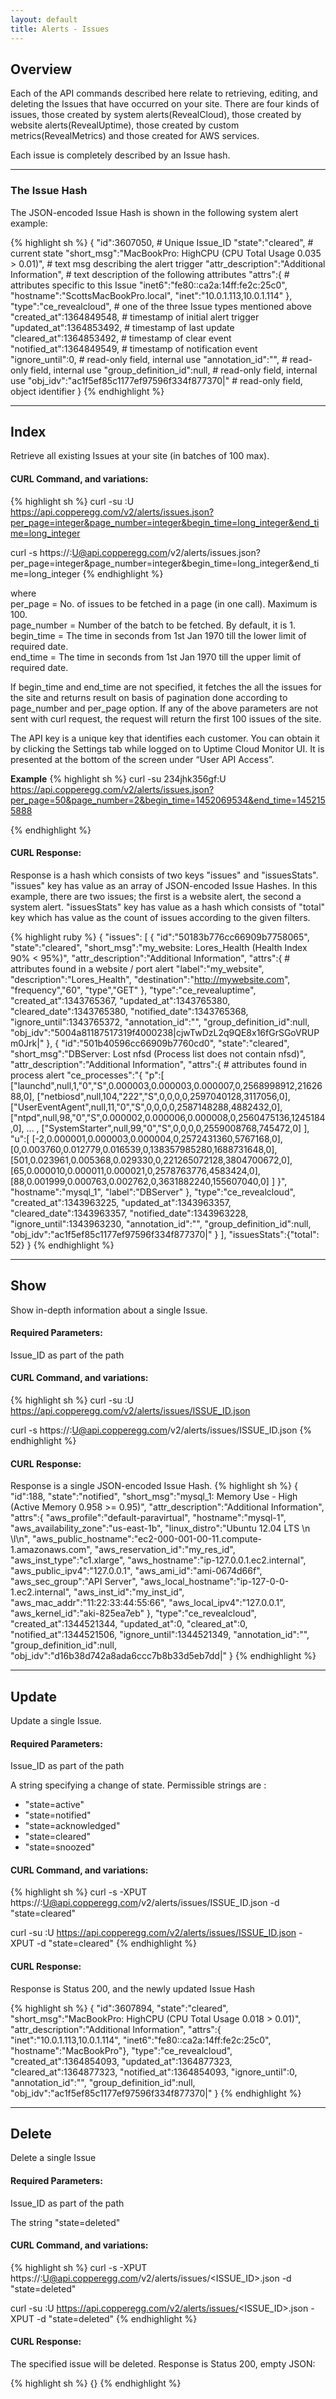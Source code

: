```yaml
---
layout: default
title: Alerts - Issues
---
```


## Overview

Each of the API commands described here relate to retrieving, editing, and deleting the Issues that have occurred on your site.
There are four kinds of issues, those created by system alerts(RevealCloud), those created by website alerts(RevealUptime), those created by custom metrics(RevealMetrics) and those created for AWS services.

Each issue is completely described by an Issue hash.

----

### The Issue Hash
The JSON-encoded Issue Hash is shown in the following system alert example:

{% highlight sh %}
{
  "id":3607050,                                     # Unique Issue_ID
  "state":"cleared",                                # current state
  "short_msg":"MacBookPro: HighCPU (CPU Total Usage 0.035 > 0.01)",   # text msg describing the alert trigger
  "attr_description":"Additional Information",      # text description of the following attributes
  "attrs":{                                         # attributes specific to this Issue
    "inet6":"fe80::ca2a:14ff:fe2c:25c0",
    "hostname":"ScottsMacBookPro.local",
    "inet":"10.0.1.113,10.0.1.114"
  },
  "type":"ce_revealcloud",                          # one of the three Issue types mentioned above
  "created_at":1364849548,                          # timestamp of initial alert trigger
  "updated_at":1364853492,                          # timestamp of last update
  "cleared_at":1364853492,                          # timestamp of clear event
  "notified_at":1364849549,                         # timestamp of notification event
  "ignore_until":0,                                 # read-only field, internal use
  "annotation_id":"",                               # read-only field, internal use
  "group_definition_id":null,                       # read-only field, internal use
  "obj_idv":"ac1f5ef85c1177ef97596f334f877370|"     # read-only field, object identifier
}
{% endhighlight %}

----

## Index

Retrieve all existing Issues at your site (in batches of 100 max).

#### CURL Command, and variations:
{% highlight sh %}
curl -su <APIKEY>:U https://api.copperegg.com/v2/alerts/issues.json?per_page=integer&page_number=integer&begin_time=long_integer&end_time=long_integer

curl -s https://<APIKEY>:U@api.copperegg.com/v2/alerts/issues.json?per_page=integer&page_number=integer&begin_time=long_integer&end_time=long_integer
{% endhighlight %}

where <br>
per_page = No. of issues to be fetched in a page (in one call). Maximum is 100. <br>
page_number = Number of the batch to be fetched. By default, it is 1.<br>
begin_time = The time in seconds from 1st Jan 1970 till the lower limit of required date.<br>
end_time = The time in seconds from 1st Jan 1970 till the upper limit of required date.

If begin_time and end_time are not specified, it fetches the all the issues for the site and returns result on basis of pagination done according to page_number and per_page option.
If any of the above parameters are not sent with curl request, the request will return the first 100 issues of the site.

The API key is a unique key that identifies each customer.
You can obtain it by clicking the Settings tab while logged on to Uptime Cloud Monitor UI.
It is presented at the bottom of the screen under “User API Access”.

**Example**
{% highlight sh %}
curl -su 234jhk356gf:U https://api.copperegg.com/v2/alerts/issues.json?per_page=50&page_number=2&begin_time=1452069534&end_time=1452155888

{% endhighlight %}


#### CURL Response:
Response is a hash which consists of two keys "issues" and "issuesStats".
"issues" key has value as an array of JSON-encoded Issue Hashes. In this example, there are two issues; the first is a website alert, the second a system alert.
"issuesStats" key has value as a hash which consists of "total" key which has value as the count of issues according to the given filters.

{% highlight ruby %}
{
 "issues": [
            {
             "id":"50183b776cc66909b7758065",
             "state":"cleared",
             "short_msg":"my_website: Lores_Health (Health Index 90% < 95%)",
             "attr_description":"Additional Information",
             "attrs":{                               # attributes found in a website / port alert
               "label":"my_website",
               "description":"Lores_Health",
               "destination":"http://mywebsite.com",
               "frequency","60",
               "type","GET"
             },
             "type":"ce_revealuptime",
             "created_at":1343765367,
             "updated_at":1343765380,
             "cleared_date":1343765380,
             "notified_date":1343765368,
             "ignore_until":1343765372,
             "annotation_id":"",
             "group_definition_id":null,
             "obj_idv":"5004a81187517319f4000238|cjwTwDzL2q9QE8x16fGrSGoVRUPm0Jrk|"
            },
            {
             "id":"501b40596cc66909b7760cd0",
             "state":"cleared",
             "short_msg":"DBServer: Lost nfsd (Process list does not contain nfsd)",
             "attr_description":"Additional Information",
             "attrs":{                                # attributes found in process alert
               "ce_processes":"{
                                \"p\":[
                                [\"launchd\",null,1,\"0\",\"S\",0.000003,0.000003,0.000007,0,2568998912,2162688,0],
                                [\"netbiosd\",null,104,\"222\",\"S\",0,0,0,0,2597040128,3117056,0],
                                [\"UserEventAgent\",null,11,\"0\",\"S\",0,0,0,0,2587148288,4882432,0],
                                [\"ntpd\",null,98,\"0\",\"S\",0.000002,0.000006,0.000008,0,2560475136,1245184,0],
                                                             ... ,
                                [\"SystemStarter\",null,99,\"0\",\"S\",0,0,0,0,2559008768,745472,0]
                                ],
                                \"u\":[
                                [-2,0.000001,0.000003,0.000004,0,2572431360,5767168,0],
                                [0,0.003760,0.012779,0.016539,0,138357985280,1688731648,0],
                                [501,0.023961,0.005368,0.029330,0,221265072128,3804700672,0],
                                [65,0.000010,0.000011,0.000021,0,2578763776,4583424,0],
                                [88,0.001999,0.000763,0.002762,0,3631882240,155607040,0]
                                ]
                               }",
               "hostname":"mysql_1",
               "label":"DBServer"
               },
             "type":"ce_revealcloud",
             "created_at":1343963225,
             "updated_at":1343963357,
             "cleared_date":1343963357,
             "notified_date":1343963228,
             "ignore_until":1343963230,
             "annotation_id":"",
             "group_definition_id":null,
             "obj_idv":"ac1f5ef85c1177ef97596f334f877370|"
            }
           ],
 "issuesStats":{"total": 52}
}
{% endhighlight %}

----

## Show

Show in-depth information about a single Issue.

#### Required Parameters:
Issue_ID as part of the path

#### CURL Command, and variations:
{% highlight sh %}
curl -su <APIKEY>:U https://api.copperegg.com/v2/alerts/issues/ISSUE_ID.json

curl -s https://<APIKEY>:U@api.copperegg.com/v2/alerts/issues/ISSUE_ID.json
{% endhighlight %}

#### CURL Response:

Response is a single JSON-encoded Issue Hash.
{% highlight sh %}
{
  "id":188,
  "state":"notified",
  "short_msg":"mysql_1: Memory Use - High (Active Memory 0.958 >= 0.95)",
  "attr_description":"Additional Information",
  "attrs":{
    "aws_profile":"default-paravirtual",
    "hostname":"mysql-1",
    "aws_availability_zone":"us-east-1b",
    "linux_distro":"Ubuntu 12.04 LTS \\n \\l\n",
    "aws_public_hostname":"ec2-000-001-00-11.compute-1.amazonaws.com",
    "aws_reservation_id":"my_res_id",
    "aws_inst_type":"c1.xlarge",
    "aws_hostname":"ip-127.0.0.1.ec2.internal",
    "aws_public_ipv4":"127.0.0.1",
    "aws_ami_id":"ami-0674d66f",
    "aws_sec_group":"API Server",
    "aws_local_hostname":"ip-127-0-0-1.ec2.internal",
    "aws_inst_id":"my_inst_id",
    "aws_mac_addr":"11:22:33:44:55:66",
    "aws_local_ipv4":"127.0.0.1",
    "aws_kernel_id":"aki-825ea7eb"
  },
  "type":"ce_revealcloud",
  "created_at":1344521344,
  "updated_at":0,
  "cleared_at":0,
  "notified_at":1344521506,
  "ignore_until":1344521349,
  "annotation_id":"",
  "group_definition_id":null,
  "obj_idv":"d16b38d742a8ada6ccc7b8b33d5eb7dd|"
}
{% endhighlight %}

----

## Update

Update a single Issue.

#### Required Parameters:
Issue_ID as part of the path

A string specifying a change of state. Permissible strings are :
* "state=active"
* "state=notified"
* "state=acknowledged"
* "state=cleared"
* "state=snoozed"

#### CURL Command, and variations:
{% highlight sh %}
curl -s -XPUT https://<APIKEY>:U@api.copperegg.com/v2/alerts/issues/ISSUE_ID.json -d "state=cleared"

curl -su <APIKEY>:U https://api.copperegg.com/v2/alerts/issues/ISSUE_ID.json -XPUT -d "state=cleared"
{% endhighlight %}

#### CURL Response:

Response is Status 200, and the newly updated Issue Hash

{% highlight sh %}
{
 "id":3607894,
 "state":"cleared",
 "short_msg":"MacBookPro: HighCPU (CPU Total Usage 0.018 > 0.01)",
 "attr_description":"Additional Information",
 "attrs":{
  "inet":"10.0.1.113,10.0.1.114",
  "inet6":"fe80::ca2a:14ff:fe2c:25c0",
  "hostname":"MacBookPro"},
  "type":"ce_revealcloud",
  "created_at":1364854093,
  "updated_at":1364877323,
  "cleared_at":1364877323,
  "notified_at":1364854093,
  "ignore_until":0,
  "annotation_id":"",
  "group_definition_id":null,
  "obj_idv":"ac1f5ef85c1177ef97596f334f877370|"
}
{% endhighlight %}

----

## Delete

Delete a single Issue

#### Required Parameters:
Issue_ID as part of the path

The string "state=deleted"

#### CURL Command, and variations:
{% highlight sh %}
curl -s -XPUT https://<APIKEY>:U@api.copperegg.com/v2/alerts/issues/<ISSUE_ID>.json -d "state=deleted"

curl -su <APIKEY>:U https://api.copperegg.com/v2/alerts/issues/<ISSUE_ID>.json -XPUT -d "state=deleted"
{% endhighlight %}

#### CURL Response:

The specified issue will be deleted.
Response is Status 200, empty JSON:

{% highlight sh %}
{}
{% endhighlight %}


